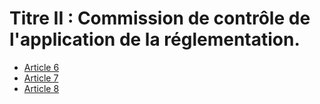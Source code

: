 # Titre II : Commission de contrôle de l'application de la réglementation.

- [Article 6](article-6.md)
- [Article 7](article-7.md)
- [Article 8](article-8.md)
